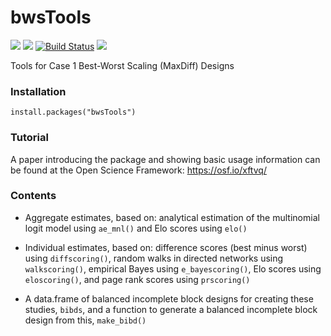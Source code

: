 # bwsTools


<img src="https://www.r-pkg.org/badges/version/bwsTools"> <img src="https://cranlogs.r-pkg.org/badges/grand-total/bwsTools"> [![Build Status](https://travis-ci.org/markhwhiteii/bwsTools.svg?branch=master)](https://travis-ci.org/markhwhiteii/bwsTools) <img src="https://codecov.io/gh/markhwhiteii/bwsTools/branch/master/graph/badge.svg">


Tools for Case 1 Best-Worst Scaling (MaxDiff) Designs

### Installation

```
install.packages("bwsTools")
```

### Tutorial

A paper introducing the package and showing basic usage information can be found at the Open Science Framework: https://osf.io/xftvq/

### Contents

- Aggregate estimates, based on: analytical estimation of the multinomial logit model using `ae_mnl()` and Elo scores using `elo()`

- Individual estimates, based on: difference scores (best minus worst) using `diffscoring()`, random walks in directed networks using `walkscoring()`, empirical Bayes using `e_bayescoring()`, Elo scores using `eloscoring()`, and page rank scores using `prscoring()`

- A data.frame of balanced incomplete block designs for creating these studies, `bibds`, and a function to generate a balanced incomplete block design from this, `make_bibd()`
